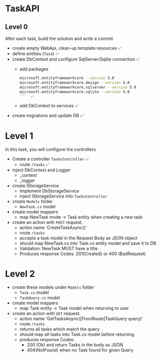 # TaskAPI
## Level 0

After each task, build the solution and write a commit

- create empty WebApi, clean-up template resources ✅
- define entities (`Task`) ✅
- create DbContext and configure SqlServer/Sqlite connection ✅
    - add packages
        
        ```bash
        microsoft.entityframeworkcore --version 5.0
        microsoft.entityframeworkcore.design --version 5.0
        microsoft.entityframeworkcore.sqlserver --version 5.0
        microsoft.entityframeworkcore.sqlite --version 5.0
        ```  ✅
        
    - add DbContext to services  ✅
- create migrations and update DB  ✅

# Level 1

In this task, you will configure the controllers

- Create a controller `TasksController` ✅
    - route `/tasks` ✅
- inject DbContext and Logger
    - _context
    - _logger
- create IStorageService
    - Implement DbStorageService
    - inject IStorageService into `TasksController`
- create `Models` folder
    - `NewTask.cs` model
- create model mappers
    - map NewTask mode → Task entity when creating a new task
- create an action with `POST` request.
    - action name 'CreateTaskAsync()'
    - route `/tasks`
    - accepts a task model in the Request Body as JSON object
    - should map NewTask.cs into Task.cs entity model and save it to DB
    - Validation: NewTask MUST have a title.
    - Produces response Codes: 201(Created) or 400 (BadRequest)

# Level 2

- create these models under `Models` folder
    - `Task.cs` model
    - `TaskQuery.cs` model
- create model mappers
    - map Task entity → Task model when returning to user
- create an action with `GET` request.
    - action name 'GetTasksAsync([FromRoute]TaskQuery query)'
    - route `/tasks`
    - returns all tasks which match the query
    - should map all tasks into Task.cs model before returning
    - produces response Codes:
        - 200 (Ok) and return Tasks in the body as JSON
        - 404(NotFound) when no Task found for given Query
